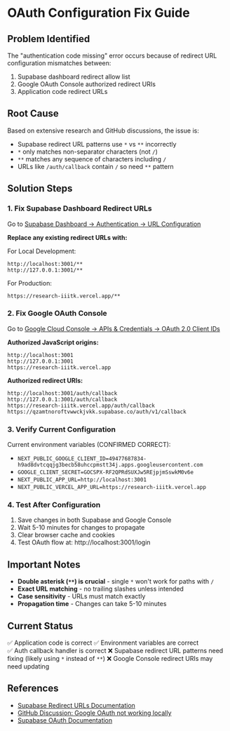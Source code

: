 # OAuth Configuration Fix Guide

## Problem Identified

The "authentication code missing" error occurs because of redirect URL configuration mismatches between:
1. Supabase dashboard redirect allow list
2. Google OAuth Console authorized redirect URIs  
3. Application code redirect URLs

## Root Cause

Based on extensive research and GitHub discussions, the issue is:
- Supabase redirect URL patterns use `*` vs `**` incorrectly
- `*` only matches non-separator characters (not `/`)
- `**` matches any sequence of characters including `/`
- URLs like `/auth/callback` contain `/` so need `**` pattern

## Solution Steps

### 1. Fix Supabase Dashboard Redirect URLs

Go to [Supabase Dashboard → Authentication → URL Configuration](https://supabase.com/dashboard/project/_/auth/url-configuration)

**Replace any existing redirect URLs with:**

For Local Development:
```
http://localhost:3001/**
http://127.0.0.1:3001/**
```

For Production:
```
https://research-iiitk.vercel.app/**
```

### 2. Fix Google OAuth Console

Go to [Google Cloud Console → APIs & Credentials → OAuth 2.0 Client IDs](https://console.cloud.google.com/apis/credentials)

**Authorized JavaScript origins:**
```
http://localhost:3001
http://127.0.0.1:3001
https://research-iiitk.vercel.app
```

**Authorized redirect URIs:**
```
http://localhost:3001/auth/callback
http://127.0.0.1:3001/auth/callback
https://research-iiitk.vercel.app/auth/callback
https://qzamtnoroftvwwckjvkk.supabase.co/auth/v1/callback
```

### 3. Verify Current Configuration

Current environment variables (CONFIRMED CORRECT):
- `NEXT_PUBLIC_GOOGLE_CLIENT_ID=49477687834-h9ad8dvtcqqjg3becb58uhccpmstt34j.apps.googleusercontent.com`
- `GOOGLE_CLIENT_SECRET=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`
- `NEXT_PUBLIC_APP_URL=http://localhost:3001`
- `NEXT_PUBLIC_VERCEL_APP_URL=https://research-iiitk.vercel.app`

### 4. Test After Configuration

1. Save changes in both Supabase and Google Console
2. Wait 5-10 minutes for changes to propagate
3. Clear browser cache and cookies
4. Test OAuth flow at: http://localhost:3001/login

## Important Notes

- **Double asterisk (`**`) is crucial** - single `*` won't work for paths with `/`
- **Exact URL matching** - no trailing slashes unless intended
- **Case sensitivity** - URLs must match exactly
- **Propagation time** - Changes can take 5-10 minutes

## Current Status

✅ Application code is correct
✅ Environment variables are correct  
✅ Auth callback handler is correct
❌ Supabase redirect URL patterns need fixing (likely using `*` instead of `**`)
❌ Google Console redirect URIs may need updating

## References

- [Supabase Redirect URLs Documentation](https://supabase.com/docs/guides/auth/redirect-urls)
- [GitHub Discussion: Google OAuth not working locally](https://github.com/orgs/supabase/discussions/20353)
- [Supabase OAuth Documentation](https://supabase.com/docs/guides/auth/social-login/auth-google)
